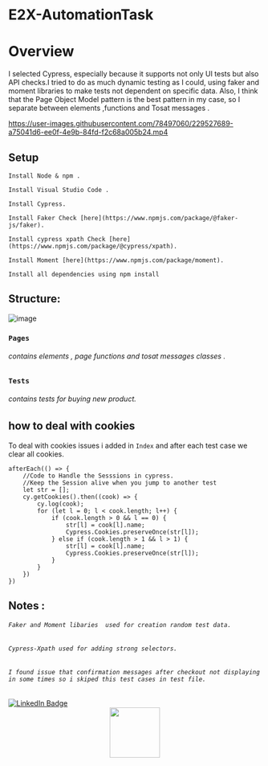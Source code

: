 # E2X-AutomationTask

# Overview
I selected Cypress, especially because it supports not only UI tests but also API checks.I tried to do as much dynamic testing as I could, using faker and moment libraries to make tests not dependent on specific data.
Also, I think that the Page Object Model pattern is the best pattern in my case, so I separate between elements ,functions and Tosat messages .

https://user-images.githubusercontent.com/78497060/229527689-a75041d6-ee0f-4e9b-84fd-f2c68a005b24.mp4


## Setup

```
Install Node & npm .
```
```
Install Visual Studio Code .
```
```
Install Cypress.
```
```
Install Faker Check [here](https://www.npmjs.com/package/@faker-js/faker).
```
```
Install cypress xpath Check [here](https://www.npmjs.com/package/@cypress/xpath).
```
```
Install Moment [here](https://www.npmjs.com/package/moment).
```
```
Install all dependencies using npm install 
```

## Structure:
![image](https://user-images.githubusercontent.com/78497060/229496713-3cf288fb-a4a6-4284-b538-7d7e0783fcf2.png)
### `Pages`

###### contains elements , page functions and tosat messages classes .

### `Tests`
###### contains tests for buying new product.

## how to deal with cookies 
To deal with cookies issues i added in `Index` and after each test case we clear all cookies.
```
afterEach(() => {
    //Code to Handle the Sesssions in cypress.
    //Keep the Session alive when you jump to another test
    let str = [];
    cy.getCookies().then((cook) => {
        cy.log(cook);
        for (let l = 0; l < cook.length; l++) {
            if (cook.length > 0 && l == 0) {
                str[l] = cook[l].name;
                Cypress.Cookies.preserveOnce(str[l]);
            } else if (cook.length > 1 && l > 1) {
                str[l] = cook[l].name;
                Cypress.Cookies.preserveOnce(str[l]);
            }
        }
    })
})
```

## Notes :
###### `Faker and Moment libaries  used for creation random test data.`
###### `Cypress-Xpath used for adding strong selectors.`
###### `I found issue that confirmation messages after checkout not displaying in some times so i skiped this test cases in test file.`




<div id="badges">
  <a href="https://www.linkedin.com/in/sara-nagy-elzahry/">
    <img src="https://img.shields.io/badge/LinkedIn-blue?style=for-the-badge&logo=linkedin&logoColor=white" alt="LinkedIn Badge"/>
  </a>
</div>
<div id="header" align="center">
  <img src="https://media.giphy.com/media/M9gbBd9nbDrOTu1Mqx/giphy.gif" width="100"/>
</div>
